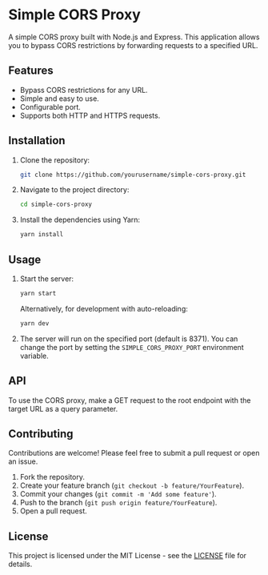 # Simple CORS Proxy

A simple CORS proxy built with Node.js and Express. This application allows you to bypass CORS restrictions by forwarding requests to a specified URL.

## Features

- Bypass CORS restrictions for any URL.
- Simple and easy to use.
- Configurable port.
- Supports both HTTP and HTTPS requests.

## Installation

1. Clone the repository:

   ```bash
   git clone https://github.com/yourusername/simple-cors-proxy.git
   ```

2. Navigate to the project directory:

   ```bash
   cd simple-cors-proxy
   ```

3. Install the dependencies using Yarn:

   ```bash
   yarn install
   ```

## Usage

1. Start the server:

   ```bash
   yarn start
   ```

   Alternatively, for development with auto-reloading:

   ```bash
   yarn dev
   ```

2. The server will run on the specified port (default is 8371). You can change the port by setting the `SIMPLE_CORS_PROXY_PORT` environment variable.

## API

To use the CORS proxy, make a GET request to the root endpoint with the target URL as a query parameter.

## Contributing

Contributions are welcome! Please feel free to submit a pull request or open an issue.

1. Fork the repository.
2. Create your feature branch (`git checkout -b feature/YourFeature`).
3. Commit your changes (`git commit -m 'Add some feature'`).
4. Push to the branch (`git push origin feature/YourFeature`).
5. Open a pull request.

## License

This project is licensed under the MIT License - see the [LICENSE](LICENSE) file for details.